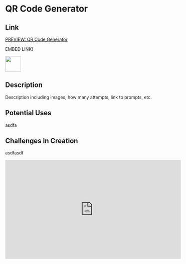 # QR Code Generator

## Link

[PREVIEW: QR Code Generator](https://corydave.github.io/websitetest/claude/qr/)

EMBED LINK!

<img src="https://raw.githubusercontent.com/FortAwesome/Font-Awesome/6.x/svgs/solid/crown.svg" width="50" height="50">

## Description

Description including images, how many attempts, link to prompts, etc.

## Potential Uses

asdfa

## Challenges in Creation

asdfasdf


<center>
  <iframe width="560" height="315" src="https://www.youtube.com/embed/ix0uXtj_eBU?si=gA58hd8_3C_NtIOE" title="YouTube video player" frameborder="0" allow="accelerometer; autoplay; clipboard-write; encrypted-media; gyroscope; picture-in-picture; web-share" referrerpolicy="strict-origin-when-cross-origin" allowfullscreen></iframe>
</center>
